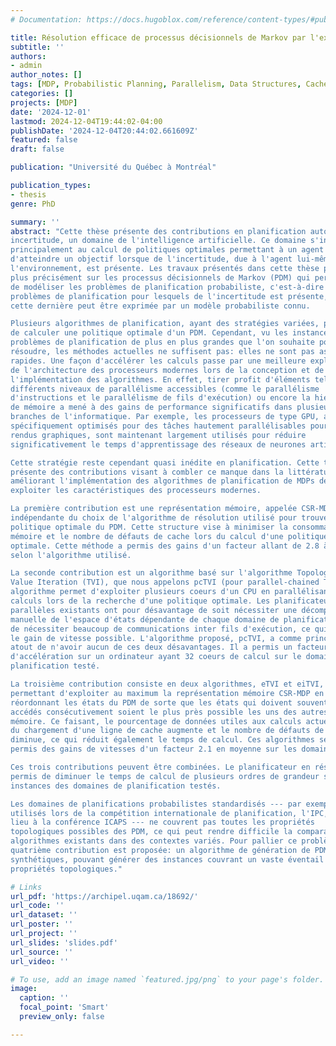 ```yaml
---
# Documentation: https://docs.hugoblox.com/reference/content-types/#publications

title: Résolution efficace de processus décisionnels de Markov par l'exploitation d'approches structurelles et algorithmiques tirant parti de l'architecture moderne des ordinateurs
subtitle: ''
authors:
- admin
author_notes: []
tags: [MDP, Probabilistic Planning, Parallelism, Data Structures, Cache Memory, Algorithms, Benchmarks]
categories: []
projects: [MDP]
date: '2024-12-01'
lastmod: 2024-12-04T19:44:02-04:00
publishDate: '2024-12-04T20:44:02.661609Z'
featured: false
draft: false

publication: "Université du Québec à Montréal"

publication_types:
- thesis
genre: PhD

summary: ''
abstract: "Cette thèse présente des contributions en planification automatique sous
incertitude, un domaine de l'intelligence artificielle. Ce domaine s'intéresse
principalement au calcul de politiques optimales permettant à un agent
d'atteindre un objectif lorsque de l'incertitude, due à l'agent lui-même ou à
l'environnement, est présente. Les travaux présentés dans cette thèse portent
plus précisément sur les processus décisionnels de Markov (PDM) qui permettent
de modéliser les problèmes de planification probabiliste, c'est-à-dire les
problèmes de planification pour lesquels de l'incertitude est présente, mais que
cette dernière peut être exprimée par un modèle probabiliste connu.

Plusieurs algorithmes de planification, ayant des stratégies variées, permettent
de calculer une politique optimale d'un PDM. Cependant, vu les instances de
problèmes de planification de plus en plus grandes que l'on souhaite pouvoir
résoudre, les méthodes actuelles ne suffisent pas: elles ne sont pas assez
rapides. Une façon d'accélérer les calculs passe par une meilleure exploitation
de l'architecture des processeurs modernes lors de la conception et de
l'implémentation des algorithmes. En effet, tirer profit d'éléments tels que les
différents niveaux de parallélisme accessibles (comme le parallélisme
d'instructions et le parallélisme de fils d'exécution) ou encore la hiérarchie
de mémoire a mené à des gains de performance significatifs dans plusieurs
branches de l'informatique. Par exemple, les processeurs de type GPU, autrefois
spécifiquement optimisés pour des tâches hautement parallélisables pour des
rendus graphiques, sont maintenant largement utilisés pour réduire
significativement le temps d'apprentissage des réseaux de neurones artificiels.

Cette stratégie reste cependant quasi inédite en planification. Cette thèse
présente des contributions visant à combler ce manque dans la littérature en
améliorant l'implémentation des algorithmes de planification de MDPs de sorte à
exploiter les caractéristiques des processeurs modernes.

La première contribution est une représentation mémoire, appelée CSR-MDP,
indépendante du choix de l'algorithme de résolution utilisé pour trouver la
politique optimale du PDM. Cette structure vise à minimiser la consommation en
mémoire et le nombre de défauts de cache lors du calcul d'une politique
optimale. Cette méthode a permis des gains d'un facteur allant de 2.8 à 8.6,
selon l'algorithme utilisé.

La seconde contribution est un algorithme basé sur l'algorithme Topological
Value Iteration (TVI), que nous appelons pcTVI (pour parallel-chained TVI). Cet
algorithme permet d'exploiter plusieurs coeurs d'un CPU en parallélisant les
calculs lors de la recherche d'une politique optimale. Les planificateurs
parallèles existants ont pour désavantage de soit nécessiter une décomposition
manuelle de l'espace d'états dépendante de chaque domaine de planification, ou
de nécessiter beaucoup de communications inter fils d'exécution, ce qui réduit
le gain de vitesse possible. L'algorithme proposé, pcTVI, a comme principal
atout de n'avoir aucun de ces deux désavantages. Il a permis un facteur $20$
d'accélération sur un ordinateur ayant 32 coeurs de calcul sur le domaine de
planification testé.

La troisième contribution consiste en deux algorithmes, eTVI et eiTVI,
permettant d'exploiter au maximum la représentation mémoire CSR-MDP en
réordonnant les états du PDM de sorte que les états qui doivent souvent être
accédés consécutivement soient le plus près possible les uns des autres en
mémoire. Ce faisant, le pourcentage de données utiles aux calculs actuels lors
du chargement d'une ligne de cache augmente et le nombre de défauts de cache
diminue, ce qui réduit également le temps de calcul. Ces algorithmes seuls ont
permis des gains de vitesses d'un facteur 2.1 en moyenne sur les domaines testés.

Ces trois contributions peuvent être combinées. Le planificateur en résultant a
permis de diminuer le temps de calcul de plusieurs ordres de grandeur sur les
instances des domaines de planification testés.

Les domaines de planifications probabilistes standardisés --- par exemple, ceux
utilisés lors de la compétition internationale de planification, l'IPC, ayant
lieu à la conférence ICAPS --- ne couvrent pas toutes les propriétés
topologiques possibles des PDM, ce qui peut rendre difficile la comparaison des
algorithmes existants dans des contextes variés. Pour pallier ce problème, une
quatrième contribution est proposée: un algorithme de génération de PDM
synthétiques, pouvant générer des instances couvrant un vaste éventail de
propriétés topologiques."

# Links
url_pdf: 'https://archipel.uqam.ca/18692/'
url_code: ''
url_dataset: ''
url_poster: ''
url_project: ''
url_slides: 'slides.pdf'
url_source: ''
url_video: ''

# To use, add an image named `featured.jpg/png` to your page's folder.
image:
  caption: ''
  focal_point: 'Smart'
  preview_only: false

---
```

